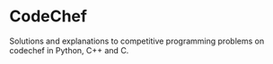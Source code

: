 # CodeChef
Solutions and explanations to competitive programming problems on codechef in Python, C++ and C.
